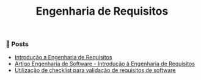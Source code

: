 <div align="center">

  # Engenharia de Requisitos
  
</div>

<br>

### 📰 Posts

+ [Introdução a Engenharia de Requisitos](https://www.devmedia.com.br/introducao-a-engenharia-de-requisitos/29454)
+ [Artigo Engenharia de Software - Introdução à Engenharia de Requisitos](https://www.devmedia.com.br/artigo-engenharia-de-software-introducao-a-engenharia-de-requisitos/8034)
+ [Utilização de checklist para validação de requisitos de software](https://imasters.com.br/devsecops/utilizacao-de-checklist-para-validacao-de-requisitos-de-software)


<br>
  
